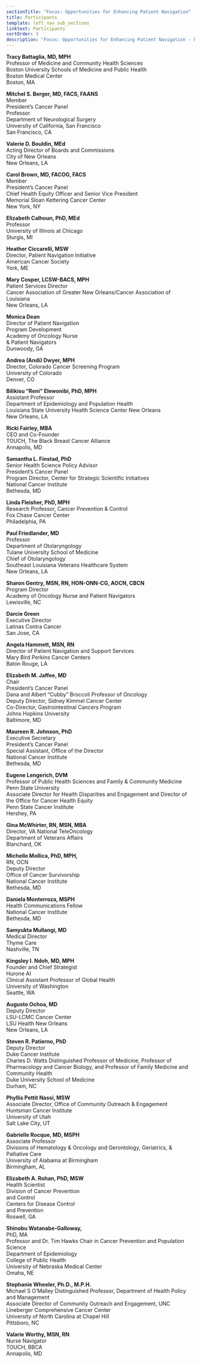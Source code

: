 ```yaml
---
sectionTitle: "Focus: Opportunities for Enhancing Patient Navigation"
title: Participants
template: left_nav_sub_sections
linktext: Participants
sortOrder: 3
description: "Focus: Opportunities for Enhancing Patient Navigation - Participants"
---
```


**Tracy Battaglia, MD, MPH** \
Professor of Medicine and Community Health Sciences \
Boston University Schools of Medicine and Public Health \
Boston Medical Center \
Boston, MA

**Mitchel S. Berger, MD, FACS, FAANS** \
Member \
President’s Cancer Panel \
Professor \
Department of Neurological Surgery \
University of California, San Francisco \
San Francisco, CA

**Valerie D. Bouldin, MEd** \
Acting Director of Boards and Commissions \
City of New Orleans \
New Orleans, LA

**Carol Brown, MD, FACOG, FACS** \
Member \
President’s Cancer Panel \
Chief Health Equity Officer and Senior Vice President \
Memorial Sloan Kettering Cancer Center \
New York, NY

**Elizabeth Calhoun, PhD, MEd** \
Professor \
University of Illinois at Chicago \
Sturgis, MI

**Heather Ciccarelli, MSW** \
Director, Patient Navigation Initiative \
American Cancer Society \
York, ME

**Mary Cosper, LCSW-BACS, MPH** \
Patient Services Director \
Cancer Association of Greater New Orleans/Cancer Association of Louisiana \
New Orleans, LA

**Monica Dean** \
Director of Patient Navigation \
Program Development \
Academy of Oncology Nurse \
& Patient Navigators \
Dunwoody, GA

**Andrea (Andi) Dwyer, MPH** \
Director, Colorado Cancer Screening Program \
University of Colorado \
Denver, CO

**Bilikisu “Reni” Elewonibi, PhD, MPH** \
Assistant Professor \
Department of Epidemiology and Population Health \
Louisiana State University Health Science Center New Orleans \
New Orleans, LA

**Ricki Fairley, MBA** \
CEO and Co-Founder \
TOUCH, The Black Breast Cancer Alliance \
Annapolis, MD

**Samantha L. Finstad, PhD** \
Senior Health Science Policy Advisor \
President’s Cancer Panel \
Program Director, Center for Strategic Scientific Initiatives \
National Cancer Institute \
Bethesda, MD

**Linda Fleisher, PhD, MPH** \
Research Professor, Cancer Prevention & Control \
Fox Chase Cancer Center \
Philadelphia, PA

**Paul Friedlander, MD** \
Professor \
Department of Otolaryngology \
Tulane University School of Medicine \
Chief of Otolaryngology \
Southeast Louisiana Veterans Healthcare System \
New Orleans, LA

**Sharon Gentry, MSN, RN, HON-ONN-CG, AOCN, CBCN** \
Program Director \
Academy of Oncology Nurse and Patient Navigators \
Lewisville, NC

**Darcie Green** \
Executive Director \
Latinas Contra Cancer \
San Jose, CA

**Angela Hammett, MSN, RN** \
Director of Patient Navigation and Support Services \
Mary Bird Perkins Cancer Centers \
Baton Rouge, LA

**Elizabeth M. Jaffee, MD** \
Chair \
President’s Cancer Panel \
Dana and Albert “Cubby” Broccoli Professor of Oncology \
Deputy Director, Sidney Kimmel Cancer Center \
Co-Director, Gastrointestinal Cancers Program \
Johns Hopkins University \
Baltimore, MD

**Maureen R. Johnson, PhD** \
Executive Secretary \
President’s Cancer Panel \
Special Assistant, Office of the Director \
National Cancer Institute \
Bethesda, MD

**Eugene Lengerich, DVM** \
Professor of Public Health Sciences and Family & Community Medicine \
Penn State University \
Associate Director for Health Disparities and Engagement and Director of the Office for Cancer Health Equity \
Penn State Cancer Institute \
Hershey, PA

**Gina McWhirter, RN, MSN, MBA** \
Director, VA National TeleOncology \
Department of Veterans Affairs \
Blanchard, OK

**Michelle Mollica, PhD, MPH,** \
RN, OCN \
Deputy Director \
Office of Cancer Survivorship \
National Cancer Institute \
Bethesda, MD

**Daniela Monterroza, MSPH** \
Health Communications Fellow \
National Cancer Institute \
Bethesda, MD

**Samyukta Mullangi, MD** \
Medical Director \
Thyme Care \
Nashville, TN

**Kingsley I. Ndoh, MD, MPH** \
Founder and Chief Strategist \
Hurone AI \
Clinical Assistant Professor of Global Health \
University of Washington \
Seattle, WA

**Augusto Ochoa, MD** \
Deputy Director \
LSU-LCMC Cancer Center \
LSU Health New Orleans \
New Orleans, LA

**Steven R. Patierno, PhD** \
Deputy Director \
Duke Cancer Institute \
Charles D. Watts Distinguished Professor of Medicine, Professor of Pharmacology and Cancer Biology, and Professor of Family Medicine and Community Health \
Duke University School of Medicine \
Durham, NC

**Phyllis Pettit Nassi, MSW** \
Associate Director, Office of Community Outreach & Engagement \
Huntsman Cancer Institute \
University of Utah \
Salt Lake City, UT

**Gabrielle Rocque, MD, MSPH** \
Associate Professor \
Divisions of Hematology & Oncology and Gerontology, Geriatrics, & Palliative Care \
University of Alabama at Birmingham \
Birmingham, AL

**Elizabeth A. Rohan, PhD, MSW** \
Health Scientist \
Division of Cancer Prevention \
and Control \
Centers for Disease Control \
and Prevention \
Roswell, GA

**Shinobu Watanabe-Galloway,** \
PhD, MA \
Professor and Dr. Tim Hawks Chair in Cancer Prevention and Population Science \
Department of Epidemiology \
College of Public Health \
University of Nebraska Medical Center \
Omaha, NE

**Stephanie Wheeler, Ph.D., M.P.H.** \
Michael S O’Malley Distinguished Professor, Department of Health Policy and Management \
Associate Director of Community Outreach and Engagement, UNC Lineberger Comprehensive Cancer Center \
University of North Carolina at Chapel Hill \
Pittsboro, NC

**Valarie Worthy, MSN, RN** \
Nurse Navigator \
TOUCH, BBCA \
Annapolis, MD

